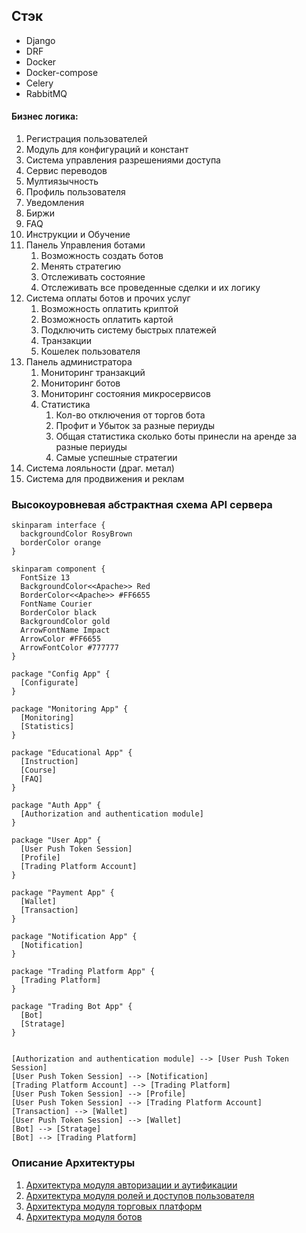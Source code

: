 ## Стэк
- Django
- DRF
- Docker
- Docker-compose
- Celery
- RabbitMQ

#### Бизнес логика:
1. Регистрация пользователей
2. Модуль для конфигураций и констант
3. Система управления разрешениями доступа
4. Cервис переводов
5. Мултиязычность
6. Профиль пользователя 
7. Уведомления
9. Биржи
10.  FAQ
11. Инструкции и Обучение
12. Панель Управления ботами
	1. Возможность создать ботов
	2. Менять стратегию
	3. Отслеживать состояние
	4. Отслеживать все проведенные сделки и их логику
13. Система оплаты ботов и прочих услуг
	1. Возможность оплатить криптой
	2. Возможность оплатить картой
	3. Подключить систему быстрых платежей
	4. Транзакции
	5. Кошелек пользователя
14. Панель администратора
	1. Мониторинг транзакций 
	2. Мониторинг ботов
	3. Мониторинг состояния микросервисов
	4. Статистика
		 1.  Кол-во отключения от торгов бота
		 2. Профит и Убыток за разные периуды
		 3. Общая статистика сколько боты принесли на аренде за разные периуды
		 4. Самые успешные стратегии
15. Система лояльности (драг. метал)
16. Система для продвижения и реклам

### Высокоуровневая абстрактная схема API сервера
```plantuml
skinparam interface {
  backgroundColor RosyBrown
  borderColor orange
}

skinparam component {
  FontSize 13
  BackgroundColor<<Apache>> Red
  BorderColor<<Apache>> #FF6655
  FontName Courier
  BorderColor black
  BackgroundColor gold
  ArrowFontName Impact
  ArrowColor #FF6655
  ArrowFontColor #777777
}

package "Config App" {
  [Configurate]
}

package "Monitoring App" {
  [Monitoring]
  [Statistics]
}

package "Educational App" {
  [Instruction]
  [Course]
  [FAQ]
}

package "Auth App" {
  [Authorization and authentication module]
}

package "User App" {
  [User Push Token Session]
  [Profile]
  [Trading Platform Account]
}

package "Payment App" {
  [Wallet]
  [Transaction]
}

package "Notification App" {
  [Notification]
}

package "Trading Platform App" {
  [Trading Platform]
}

package "Trading Bot App" {
  [Bot]
  [Stratage]
}


[Authorization and authentication module] --> [User Push Token Session]
[User Push Token Session] --> [Notification]
[Trading Platform Account] --> [Trading Platform]
[User Push Token Session] --> [Profile]
[User Push Token Session] --> [Trading Platform Account]
[Transaction] --> [Wallet]
[User Push Token Session] --> [Wallet]
[Bot] --> [Stratage]
[Bot] --> [Trading Platform]

```
### Описание Архитектуры

1. [Архитектура модуля авторизации и аутификации](Architecture%20Auth%20App.md)
2. [Архитектура модуля ролей и доступов пользователя](Architecture%20User%20App.md)
3. [Архитектура модуля торговых платформ](Architecture%20Trading%20Platform%20App.md)
4. [Архитектура модуля ботов](Architecture%20Bot%20App.md)